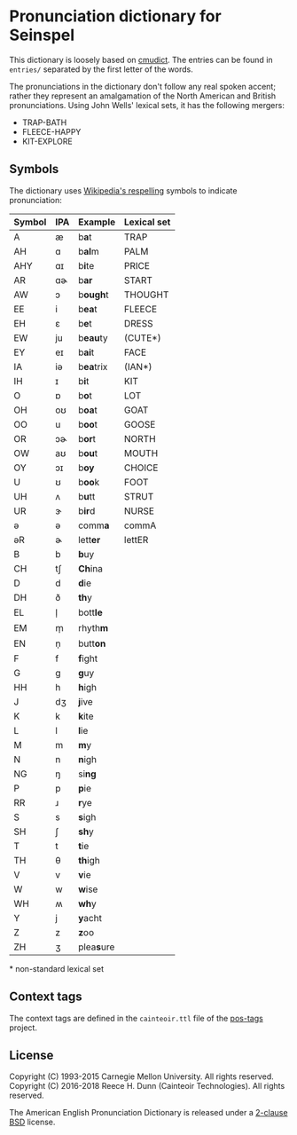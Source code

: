 # Pronunciation dictionary for Seinspel

This dictionary is loosely based on [cmudict](https://en.wikipedia.org/wiki/CMU_Pronouncing_Dictionary).
The entries can be found in `entries/` separated by the first letter of the words.

The pronunciations in the dictionary don't follow any real spoken accent;
rather they represent an amalgamation of the North American and British pronunciations.
Using John Wells' lexical sets, it has the following mergers:

 *  TRAP-BATH
 *  FLEECE-HAPPY
 *  KIT-EXPLORE

## Symbols

The dictionary uses [Wikipedia's respelling][wiki-respell] symbols to indicate pronunciation:

| Symbol  | IPA | Example     | Lexical set |
|---------|-----|-------------|-------------|
| A       | æ   | b**a**t     | TRAP        |
| AH      | ɑ   | b**al**m    | PALM        |
| AHY     | ɑɪ  | b**i**te    | PRICE       |
| AR      | ɑɚ  | b**ar**     | START       |
| AW      | ɔ   | b**ough**t  | THOUGHT     |
| EE      | i   | b**ea**t    | FLEECE      |
| EH      | ɛ   | b**e**t     | DRESS       |
| EW      | ju  | b**eau**ty  | (CUTE\*)    |
| EY      | eɪ  | b**ai**t    | FACE        |
| IA      | iə  | b**ea**trix | (IAN\*)     |
| IH      | ɪ   | b**i**t     | KIT         |
| O       | ɒ   | b**o**t     | LOT         |
| OH      | oʊ  | b**oa**t    | GOAT        |
| OO      | u   | b**oo**t    | GOOSE       |
| OR      | ɔɚ  | b**or**t    | NORTH       |
| OW      | aʊ  | b**ou**t    | MOUTH       |
| OY      | ɔɪ  | b**oy**     | CHOICE      |
| U       | ʊ   | b**oo**k    | FOOT        |
| UH      | ʌ   | b**u**tt    | STRUT       |
| UR      | ɝ   | b**ir**d    | NURSE       |
| ə       | ə   | comm**a**   | commA       |
| əR      | ɚ   | lett**er**  | lettER      |
| B       | b   | **b**uy |  |
| CH      | tʃ  | **Ch**ina |  |
| D       | d   | **d**ie |  |
| DH      | ð   | **th**y |  |
| EL      | l̩   | bott**le** |  |
| EM      | m̩   | rhyth**m** |  |
| EN      | n̩   | butt**on** |  |
| F       | f   | **f**ight |  |
| G       | g   | **g**uy |  |
| HH      | h   | **h**igh |  |
| J       | dʒ  | **j**ive |  |
| K       | k   | **k**ite |  |
| L       | l   | **l**ie |  |
| M       | m   | **m**y |  |
| N       | n   | **n**igh |  |
| NG      | ŋ   | si**ng** |  |
| P       | p   | **p**ie |  |
| RR      | ɹ   | **r**ye |  |
| S       | s   | **s**igh |  |
| SH      | ʃ   | **sh**y |  |
| T       | t   | **t**ie |  |
| TH      | θ   | **th**igh |  |
| V       | v   | **v**ie |  |
| W       | w   | **w**ise |  |
| WH      | ʍ   | **wh**y |  |
| Y       | j   | **y**acht |  |
| Z       | z   | **z**oo |  |
| ZH      | ʒ   | plea**s**ure |  |

\* non-standard lexical set

## Context tags

The context tags are defined in the `cainteoir.ttl` file of the
[pos-tags](https://github.com/rhdunn/pos-tags) project.

## License

Copyright (C) 1993-2015 Carnegie Mellon University. All rights reserved.  
Copyright (C) 2016-2018 Reece H. Dunn (Cainteoir Technologies). All rights reserved.

The American English Pronunciation Dictionary is released under a
[2-clause BSD](COPYING) license.

[wiki-respell]: https://en.wikipedia.org/wiki/Help:Pronunciation_respelling_key
